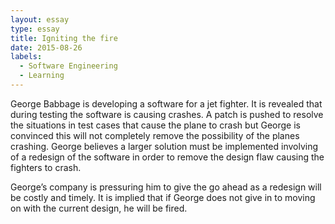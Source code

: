 ```yaml
---
layout: essay
type: essay
title: Igniting the fire
date: 2015-08-26
labels:
  - Software Engineering
  - Learning
---
```


George Babbage is developing a software for a jet fighter. It is revealed that during testing the software is causing crashes. A patch is pushed to resolve the situations in test cases that cause the plane to crash but George is convinced this will not completely remove the possibility of the planes crashing. George believes a larger solution must be implemented involving of a redesign of the software in order to remove the design flaw causing the fighters to crash. 

George’s company is pressuring him to give the go ahead as a redesign will be costly and timely. It is implied that if George does not give in to moving on with the current design, he will be fired. 
